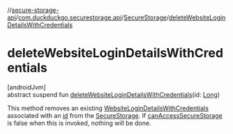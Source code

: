 //[secure-storage-api](../../../index.md)/[com.duckduckgo.securestorage.api](../index.md)/[SecureStorage](index.md)/[deleteWebsiteLoginDetailsWithCredentials](delete-website-login-details-with-credentials.md)

# deleteWebsiteLoginDetailsWithCredentials

[androidJvm]\
abstract suspend fun [deleteWebsiteLoginDetailsWithCredentials](delete-website-login-details-with-credentials.md)(id: [Long](https://kotlinlang.org/api/latest/jvm/stdlib/kotlin/-long/index.html))

This method removes an existing [WebsiteLoginDetailsWithCredentials](../-website-login-details-with-credentials/index.md) associated with an [id](delete-website-login-details-with-credentials.md) from the [SecureStorage](index.md). If [canAccessSecureStorage](can-access-secure-storage.md) is false when this is invoked, nothing will be done.

